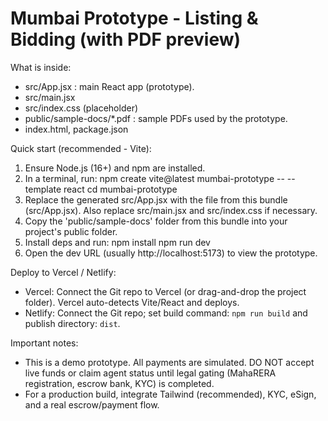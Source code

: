 Mumbai Prototype - Listing & Bidding (with PDF preview)
======================================================

What is inside:
- src/App.jsx : main React app (prototype).
- src/main.jsx
- src/index.css (placeholder)
- public/sample-docs/*.pdf : sample PDFs used by the prototype.
- index.html, package.json

Quick start (recommended - Vite):
1. Ensure Node.js (16+) and npm are installed.
2. In a terminal, run:
   npm create vite@latest mumbai-prototype -- --template react
   cd mumbai-prototype
3. Replace the generated src/App.jsx with the file from this bundle (src/App.jsx).
   Also replace src/main.jsx and src/index.css if necessary.
4. Copy the 'public/sample-docs' folder from this bundle into your project's public folder.
5. Install deps and run:
   npm install
   npm run dev
6. Open the dev URL (usually http://localhost:5173) to view the prototype.

Deploy to Vercel / Netlify:
- Vercel: Connect the Git repo to Vercel (or drag-and-drop the project folder). Vercel auto-detects Vite/React and deploys.
- Netlify: Connect the Git repo; set build command: `npm run build` and publish directory: `dist`.

Important notes:
- This is a demo prototype. All payments are simulated. DO NOT accept live funds or claim agent status until legal gating (MahaRERA registration, escrow bank, KYC) is completed.
- For a production build, integrate Tailwind (recommended), KYC, eSign, and a real escrow/payment flow.
